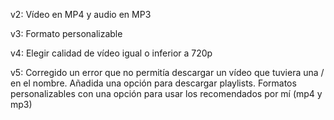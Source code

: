 v2: Vídeo en MP4 y audio en MP3

v3: Formato personalizable

v4: Elegir calidad de vídeo igual o inferior a 720p

v5: Corregido un error que no permitía descargar un vídeo que tuviera una / en el nombre. Añadida una opción para descargar playlists. Formatos personalizables con una opción para usar los recomendados por mí (mp4 y mp3)